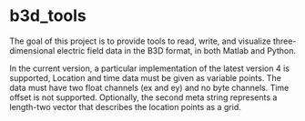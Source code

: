 # b3d_tools

The goal of this project is to provide tools to read, write, and visualize three-dimensional electric field data in the B3D format, in both Matlab and Python.

In the current version, a particular implementation of the latest version 4 is supported, Location and time data must be given as variable points. The data must have two float channels (ex and ey) and no byte channels. Time offset is not supported. Optionally, the second meta string represents a length-two vector that describes the location points as a grid.


